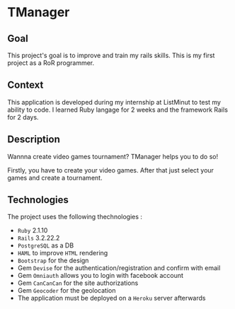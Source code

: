 # TManager
## Goal
This project's goal is to improve and train my rails skills. This is my first project as a RoR programmer.
## Context
This application is developed during my internship at ListMinut to test my ability to code.
I learned Ruby langage for 2 weeks and the framework Rails for 2 days.
## Description
Wannna create video games tournament? TManager helps you to do so! 

Firstly, you have to create your video games. After that just select your games and create a tournament.
## Technologies
The project uses the following thechnologies : 
 * `Ruby` 2.1.10
 * `Rails` 3.2.22.2
 * `PostgreSQL` as a DB
 * `HAML` to improve `HTML` rendering
 * `Bootstrap` for the design
 * Gem `Devise` for the authentication/registration and confirm with email
 * Gem `Omniauth` allows you to login with facebook account
 * Gem `CanCanCan` for the site authorizations
 * Gem `Geocoder` for the geolocation
 * The application must be deployed on a `Heroku` server afterwards